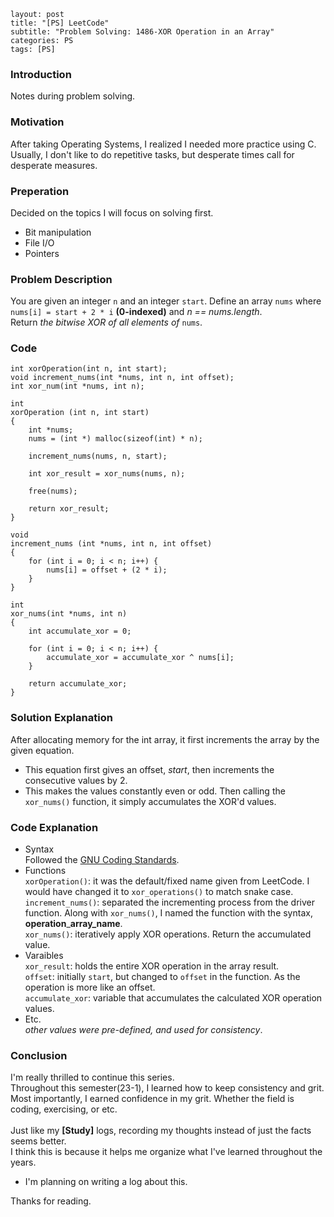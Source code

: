 ```
layout: post
title: "[PS] LeetCode"
subtitle: "Problem Solving: 1486-XOR Operation in an Array"
categories: PS
tags: [PS]
```

### Introduction
Notes during problem solving.

### Motivation
After taking Operating Systems, I realized I needed more practice using C.<br>
Usually, I don't like to do repetitive tasks, but desperate times call for desperate measures.

### Preperation
Decided on the topics I will focus on solving first.
* Bit manipulation
* File I/O
* Pointers

### Problem Description
You are given an integer `n` and an integer `start`.
Define an array `nums` where `nums[i] = start + 2 * i` **(0-indexed)** and *n == nums.length*.<br>
Return *the bitwise XOR of all elements of* `nums`.

### Code
```
int xorOperation(int n, int start);
void increment_nums(int *nums, int n, int offset);
int xor_num(int *nums, int n);

int
xorOperation (int n, int start)
{
	int *nums;
	nums = (int *) malloc(sizeof(int) * n);

	increment_nums(nums, n, start);

	int xor_result = xor_nums(nums, n);

	free(nums);

	return xor_result;
}

void
increment_nums (int *nums, int n, int offset)
{
	for (int i = 0; i < n; i++) {
		nums[i] = offset + (2 * i);
	}
}

int
xor_nums(int *nums, int n)
{
	int accumulate_xor = 0;

	for (int i = 0; i < n; i++) {
		accumulate_xor = accumulate_xor ^ nums[i];
	}

	return accumulate_xor;
}
```

### Solution Explanation
After allocating memory for the int array, it first increments the array by the given equation.
* This equation first gives an offset, *start*, then increments the consecutive values by 2.
* This makes the values constantly even or odd.
Then calling the `xor_nums()` function, it simply accumulates the XOR'd values.

### Code Explanation
* Syntax<br>
Followed the [GNU Coding Standards](https://www.gnu.org/prep/standards/html_node/Writing-C.html).
* Functions<br>
`xorOperation()`: it was the default/fixed name given from LeetCode. I would have changed it to `xor_operations()` to match snake case.<br>
`increment_nums()`: separated the incrementing process from the driver function. Along with `xor_nums()`, I named the function with the syntax, **operation**_**array_name**.<br>
`xor_nums()`: iteratively apply XOR operations. Return the accumulated value.<br>
* Varaibles<br>
`xor_result`: holds the entire XOR operation in the array result.<br>
`offset`: initially `start`, but changed to `offset` in the function. As the operation is more like an offset.<br>
`accumulate_xor`: variable that accumulates the calculated XOR operation values.<br>
* Etc.<br>
*other values were pre-defined, and used for consistency*.

### Conclusion
I'm really thrilled to continue this series.<br>
Throughout this semester(23-1), I learned how to keep consistency and grit.<br>
Most importantly, I earned confidence in my grit. Whether the field is coding, exercising, or etc.<br>
<br>
Just like my **[Study]** logs, recording my thoughts instead of just the facts seems better.<br>
I think this is because it helps me organize what I've learned throughout the years.<br>
* I'm planning on writing a log about this.<br>

Thanks for reading.